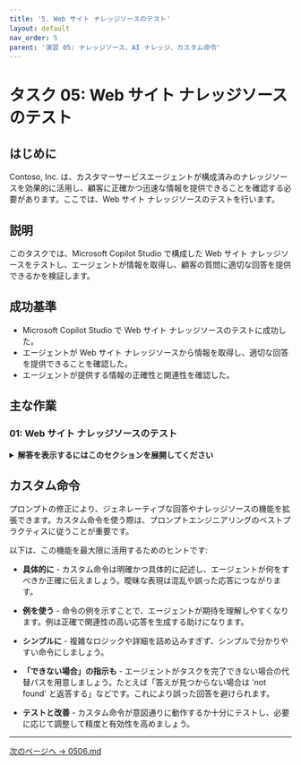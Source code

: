 ```yaml
---
title: '5. Web サイト ナレッジソースのテスト'
layout: default
nav_order: 5
parent: '演習 05: ナレッジソース、AI ナレッジ、カスタム命令'
---
```


# タスク 05: Web サイト ナレッジソースのテスト

## はじめに

Contoso, Inc. は、カスタマーサービスエージェントが構成済みのナレッジソースを効果的に活用し、顧客に正確かつ迅速な情報を提供できることを確認する必要があります。ここでは、Web サイト ナレッジソースのテストを行います。

## 説明

このタスクでは、Microsoft Copilot Studio で構成した Web サイト ナレッジソースをテストし、エージェントが情報を取得し、顧客の質問に適切な回答を提供できるかを検証します。

## 成功基準

-   Microsoft Copilot Studio で Web サイト ナレッジソースのテストに成功した。
-   エージェントが Web サイト ナレッジソースから情報を取得し、適切な回答を提供できることを確認した。
-   エージェントが提供する情報の正確性と関連性を確認した。

## 主な作業

### 01: Web サイト ナレッジソースのテスト

<details markdown="block"> 
  <summary><strong>解答を表示するにはこのセクションを展開してください</strong></summary> 

1. **Test your agent** ペイン右上のリフレッシュアイコンを選択し、新しい会話を開始します。

1. 既存のトピックに一致しない質問をして、**Conversational boosting** トピックをトリガーします:

	```
	Microsoft Copilot Studio とは何ですか？
	```

    ![j2a2cvf6.jpg](../../media/j2a2cvf6.jpg)

	{: .note }
	> 回答の根拠となる引用が表示され、どのソースが使われたかのリンクがあることに注目してください。

1. 続けてフォローアップの質問をします:

	```
	ビジネス環境でどのように使われていますか？
	```

    {: .note }
	> フォローアップの質問に特定の製品名が含まれていなくても、ジェネレーティブな回答は文脈を維持し、前のメッセージに関連付けて解釈されます。

	{: .note }
	> 他の追加ナレッジソースのテストは後ほど行います。準備に時間がかかる場合があります。
 
</details>

## カスタム命令

プロンプトの修正により、ジェネレーティブな回答やナレッジソースの機能を拡張できます。カスタム命令を使う際は、プロンプトエンジニアリングのベストプラクティスに従うことが重要です。

以下は、この機能を最大限に活用するためのヒントです:

- **具体的に** - カスタム命令は明確かつ具体的に記述し、エージェントが何をすべきか正確に伝えましょう。曖昧な表現は混乱や誤った応答につながります。

- **例を使う** - 命令の例を示すことで、エージェントが期待を理解しやすくなります。例は正確で関連性の高い応答を生成する助けになります。

- **シンプルに** - 複雑なロジックや詳細を詰め込みすぎず、シンプルで分かりやすい命令にしましょう。

- **「できない場合」の指示も** - エージェントがタスクを完了できない場合の代替パスを用意しましょう。たとえば「答えが見つからない場合は 'not found' と返答する」などです。これにより誤った回答を避けられます。

- **テストと改善** - カスタム命令が意図通りに動作するか十分にテストし、必要に応じて調整して精度と有効性を高めましょう。

---

[次のページへ → 0506.md](0506.md)
